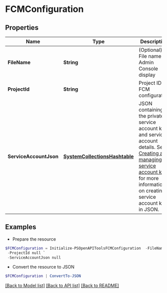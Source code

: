 # FCMConfiguration
## Properties

Name | Type | Description | Notes
------------ | ------------- | ------------- | -------------
**FileName** | **String** | (Optional) File name for Admin Console display | [optional] 
**ProjectId** | **String** | Project ID of FCM configuration | [optional] [readonly] 
**ServiceAccountJson** | [**SystemCollectionsHashtable**](.md) | JSON containing the private service account key and service account details. See [Creating and managing service account keys](https://cloud.google.com/iam/docs/creating-managing-service-account-keys) for more information on creating service account keys in JSON. | [optional] 

## Examples

- Prepare the resource
```powershell
$FCMConfiguration = Initialize-PSOpenAPIToolsFCMConfiguration  -FileName null `
 -ProjectId null `
 -ServiceAccountJson null
```

- Convert the resource to JSON
```powershell
$FCMConfiguration | ConvertTo-JSON
```

[[Back to Model list]](../README.md#documentation-for-models) [[Back to API list]](../README.md#documentation-for-api-endpoints) [[Back to README]](../README.md)

